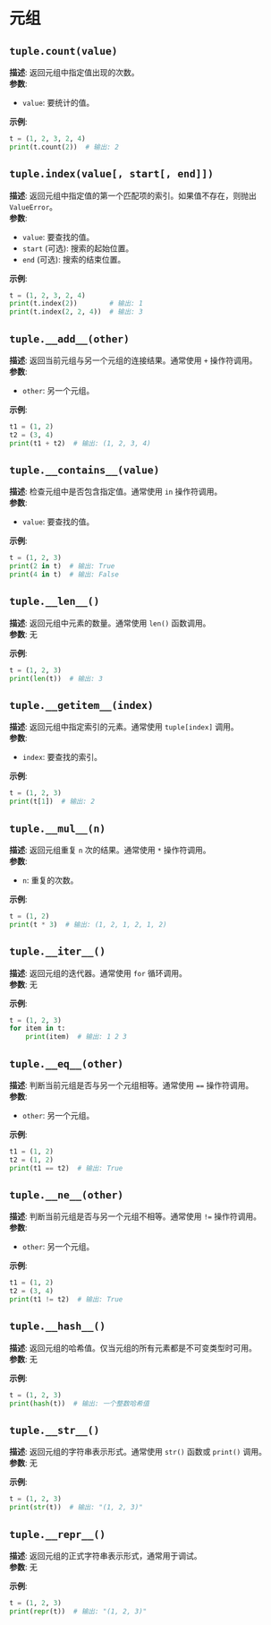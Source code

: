 # 元组


## `tuple.count(value)`
**描述**: 返回元组中指定值出现的次数。  
**参数**:
- `value`: 要统计的值。  

**示例**:
```Python
t = (1, 2, 3, 2, 4)
print(t.count(2))  # 输出: 2
```


## `tuple.index(value[, start[, end]])`
**描述**: 返回元组中指定值的第一个匹配项的索引。如果值不存在，则抛出 `ValueError`。  
**参数**:
- `value`: 要查找的值。
- `start` (可选): 搜索的起始位置。
- `end` (可选): 搜索的结束位置。  

**示例**:
```Python
t = (1, 2, 3, 2, 4)
print(t.index(2))        # 输出: 1
print(t.index(2, 2, 4))  # 输出: 3
```


## `tuple.__add__(other)`
**描述**: 返回当前元组与另一个元组的连接结果。通常使用 `+` 操作符调用。  
**参数**:
- `other`: 另一个元组。  

**示例**:
```Python
t1 = (1, 2)
t2 = (3, 4)
print(t1 + t2)  # 输出: (1, 2, 3, 4)
```


## `tuple.__contains__(value)`
**描述**: 检查元组中是否包含指定值。通常使用 `in` 操作符调用。  
**参数**:
- `value`: 要查找的值。  

**示例**:
```Python
t = (1, 2, 3)
print(2 in t)  # 输出: True
print(4 in t)  # 输出: False
```


## `tuple.__len__()`
**描述**: 返回元组中元素的数量。通常使用 `len()` 函数调用。  
**参数**: 无  

**示例**:
```Python
t = (1, 2, 3)
print(len(t))  # 输出: 3
```


## `tuple.__getitem__(index)`
**描述**: 返回元组中指定索引的元素。通常使用 `tuple[index]` 调用。  
**参数**:
- `index`: 要查找的索引。  

**示例**:
```Python
t = (1, 2, 3)
print(t[1])  # 输出: 2
```


## `tuple.__mul__(n)`
**描述**: 返回元组重复 `n` 次的结果。通常使用 `*` 操作符调用。  
**参数**:
- `n`: 重复的次数。  

**示例**:
```Python
t = (1, 2)
print(t * 3)  # 输出: (1, 2, 1, 2, 1, 2)
```


## `tuple.__iter__()`
**描述**: 返回元组的迭代器。通常使用 `for` 循环调用。  
**参数**: 无  

**示例**:
```Python
t = (1, 2, 3)
for item in t:
    print(item)  # 输出: 1 2 3
```


## `tuple.__eq__(other)`
**描述**: 判断当前元组是否与另一个元组相等。通常使用 `==` 操作符调用。  
**参数**:
- `other`: 另一个元组。  

**示例**:
```Python
t1 = (1, 2)
t2 = (1, 2)
print(t1 == t2)  # 输出: True
```


## `tuple.__ne__(other)`
**描述**: 判断当前元组是否与另一个元组不相等。通常使用 `!=` 操作符调用。  
**参数**:
- `other`: 另一个元组。  

**示例**:
```Python
t1 = (1, 2)
t2 = (3, 4)
print(t1 != t2)  # 输出: True
```


## `tuple.__hash__()`
**描述**: 返回元组的哈希值。仅当元组的所有元素都是不可变类型时可用。  
**参数**: 无  

**示例**:
```Python
t = (1, 2, 3)
print(hash(t))  # 输出: 一个整数哈希值
```


## `tuple.__str__()`
**描述**: 返回元组的字符串表示形式。通常使用 `str()` 函数或 `print()` 调用。  
**参数**: 无  

**示例**:
```Python
t = (1, 2, 3)
print(str(t))  # 输出: "(1, 2, 3)"
```


## `tuple.__repr__()`
**描述**: 返回元组的正式字符串表示形式，通常用于调试。  
**参数**: 无  

**示例**:
```Python
t = (1, 2, 3)
print(repr(t))  # 输出: "(1, 2, 3)"
```
